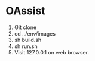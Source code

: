 # OAssist

1. Git clone
2. cd ../env/images
3. sh build.sh
4. sh run.sh
5. Visit 127.0.0.1 on web browser.

